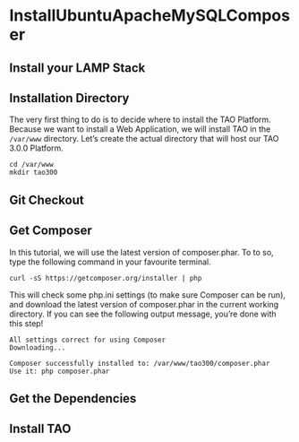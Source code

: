 <!--
parent: 'Installation and Upgrading'
created_at: '2014-09-16 13:25:52'
updated_at: '2014-09-16 13:52:22'
authors:
    - 'Jérôme Bogaerts'
tags:
    - 'Installation and Upgrading'
-->

InstallUbuntuApacheMySQLComposer
=================================



Install your LAMP Stack
-----------------------

Installation Directory
----------------------

The very first thing to do is to decide where to install the TAO Platform. Because we want to install a Web Application, we will install TAO in the `/var/www` directory. Let’s create the actual directory that will host our TAO 3.0.0 Platform.

    cd /var/www
    mkdir tao300

Git Checkout
------------

Get Composer
------------

In this tutorial, we will use the latest version of composer.phar. To to so, type the following command in your favourite terminal.

    curl -sS https://getcomposer.org/installer | php

This will check some php.ini settings (to make sure Composer can be run), and download the latest version of composer.phar in the current working directory. If you can see the following output message, you’re done with this step!

    All settings correct for using Composer
    Downloading...

    Composer successfully installed to: /var/www/tao300/composer.phar
    Use it: php composer.phar

Get the Dependencies
--------------------

Install TAO
-----------

